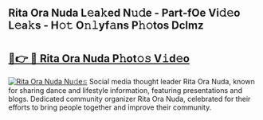 ## Rita Ora Nuda L𝚎a𝚔ed N𝚞𝚍e - Part-fOe Vi𝚍𝚎o L𝚎a𝚔s - H𝚘𝚝 O𝚗𝚕yf𝚊ns P𝚑𝚘tos Dclmz

# <h2><a href="http://kf13hsy.oniu.top/?m=Rita+Ora+Nuda">🔗👉 🔴 Rita Ora Nuda P𝚑ot𝚘𝚜 V𝚒d𝚎o</a></h2>

[![Rita Ora Nuda Nu𝚍e𝚜](https://i.imgur.com/0qMVB7G.gif)](http://kf13hsy.oniu.top/?m=Rita+Ora+Nuda)
Social media thought leader Rita Ora Nuda, known for sharing dance and lifestyle information, featuring presentations and blogs. Dedicated community organizer Rita Ora Nuda, celebrated for their efforts to bring people together and improve their community.  
